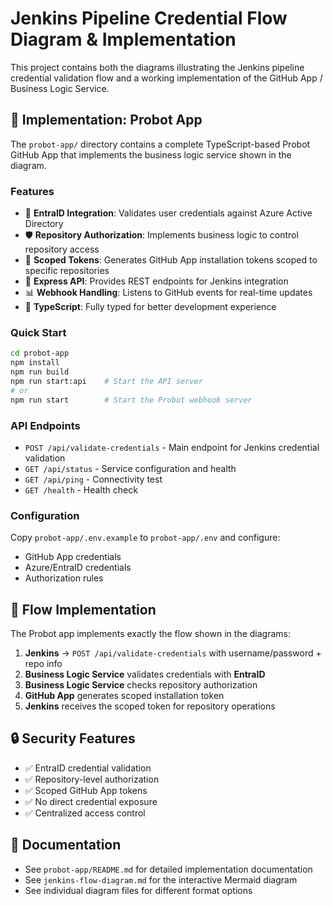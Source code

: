 # Jenkins Pipeline Credential Flow Diagram & Implementation

This project contains both the diagrams illustrating the Jenkins pipeline credential validation flow and a working implementation of the GitHub App / Business Logic Service.


## 🚀 Implementation: Probot App

The `probot-app/` directory contains a complete TypeScript-based Probot GitHub App that implements the business logic service shown in the diagram.

### Features

- 🔐 **EntraID Integration**: Validates user credentials against Azure Active Directory
- 🛡️ **Repository Authorization**: Implements business logic to control repository access
- 🎯 **Scoped Tokens**: Generates GitHub App installation tokens scoped to specific repositories
- 🚀 **Express API**: Provides REST endpoints for Jenkins integration
- 📊 **Webhook Handling**: Listens to GitHub events for real-time updates
- 🔧 **TypeScript**: Fully typed for better development experience

### Quick Start

```bash
cd probot-app
npm install
npm run build
npm run start:api    # Start the API server
# or
npm run start        # Start the Probot webhook server
```

### API Endpoints

- `POST /api/validate-credentials` - Main endpoint for Jenkins credential validation
- `GET /api/status` - Service configuration and health
- `GET /api/ping` - Connectivity test
- `GET /health` - Health check

### Configuration

Copy `probot-app/.env.example` to `probot-app/.env` and configure:
- GitHub App credentials
- Azure/EntraID credentials
- Authorization rules

## 🔄 Flow Implementation

The Probot app implements exactly the flow shown in the diagrams:

1. **Jenkins** → `POST /api/validate-credentials` with username/password + repo info
2. **Business Logic Service** validates credentials with **EntraID**
3. **Business Logic Service** checks repository authorization
4. **GitHub App** generates scoped installation token
5. **Jenkins** receives the scoped token for repository operations

## 🔒 Security Features

- ✅ EntraID credential validation
- ✅ Repository-level authorization
- ✅ Scoped GitHub App tokens
- ✅ No direct credential exposure
- ✅ Centralized access control

## 📖 Documentation

- See `probot-app/README.md` for detailed implementation documentation
- See `jenkins-flow-diagram.md` for the interactive Mermaid diagram
- See individual diagram files for different format options

